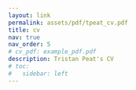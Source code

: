 ```yaml
---
layout: link
permalink: assets/pdf/tpeat_cv.pdf
title: cv
nav: true
nav_order: 5
# cv_pdf: example_pdf.pdf
description: Tristan Peat's CV
# toc:
#   sidebar: left
---
```

